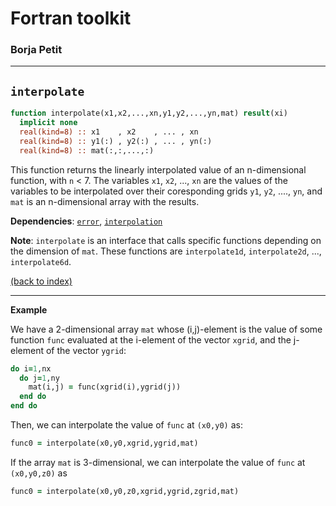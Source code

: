 

# Fortran toolkit

### Borja Petit

---

## ```interpolate```

```fortran
function interpolate(x1,x2,...,xn,y1,y2,...,yn,mat) result(xi)
  implicit none
  real(kind=8) :: x1    , x2    , ... , xn
  real(kind=8) :: y1(:) , y2(:) , ... , yn(:)   
  real(kind=8) :: mat(:,:,...,:)
```

This function returns the linearly interpolated value of an n-dimensional function, with ```n``` < 7. The variables ```x1```, ```x2```, ..., ```xn``` are the values of the variables to be interpolated over their coresponding grids ```y1```, ```y2```, ...., ```yn```, and ```mat``` is an n-dimensional array with the results.

**Dependencies**: [```error```](error.md), [```interpolation```](interpolation.md)

**Note**: ```interpolate``` is an interface that calls specific functions depending on the dimension of ```mat```. These functions are ```interpolate1d```, ```interpolate2d```, ..., ```interpolate6d```.

[(back to index)](../index.md)

---

**Example**

We have a 2-dimensional array ```mat``` whose (i,j)-element is the value of some function ```func``` evaluated at the i-element of the vector ```xgrid```, and the j-element of the vector ```ygrid```:

```fortran
do i=1,nx
  do j=1,ny
    mat(i,j) = func(xgrid(i),ygrid(j))
  end do
end do
```

Then, we can interpolate the value of ```func``` at ```(x0,y0)``` as:

```fortran
func0 = interpolate(x0,y0,xgrid,ygrid,mat)
```

If the array ```mat``` is 3-dimensional, we can interpolate the value of ```func``` at ```(x0,y0,z0)``` as

```fortran
func0 = interpolate(x0,y0,z0,xgrid,ygrid,zgrid,mat)
```

